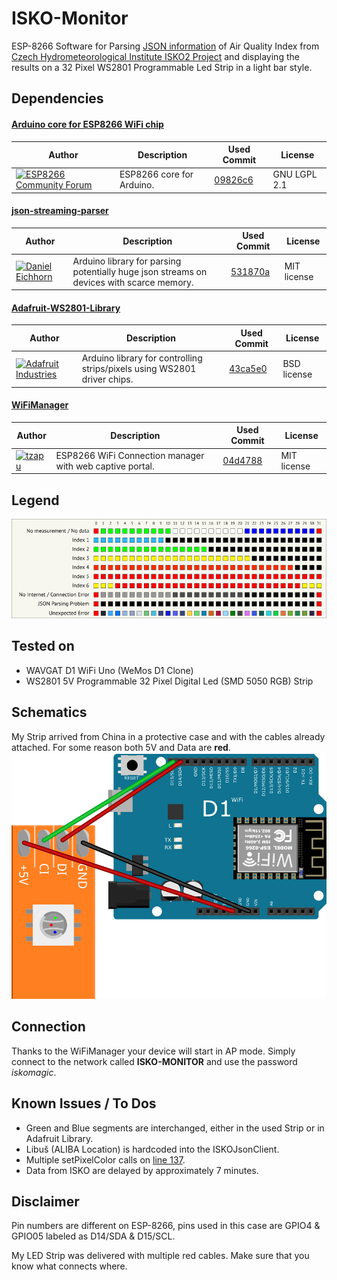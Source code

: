 # ISKO-Monitor

ESP-8266 Software for Parsing [JSON information](http://portal.chmi.cz/files/portal/docs/uoco/web_generator/aqindex_cze.json) of Air Quality Index from [Czech Hydrometeorological Institute ISKO2 Project](http://portal.chmi.cz/files/portal/docs/uoco/web_generator/actual_hour_data_CZ.html) and displaying the results on a 32 Pixel WS2801 Programmable Led Strip in a light bar style.

## Dependencies

#### [Arduino core for ESP8266 WiFi chip](https://github.com/esp8266/Arduino)
| Author  | Description    | Used Commit   | License   |
| ------- | -------------- | ------------- | --------- |
| [![ESP8266 Community Forum](https://avatars0.githubusercontent.com/u/8943775?s=48 "ESP8266 Community Forum")](https://github.com/esp8266) | ESP8266 core for Arduino. | [09826c6](https://github.com/esp8266/Arduino/tree/09826c6d87e54c15422da90f060377c9ef188947) | GNU LGPL 2.1 |

#### [json-streaming-parser](https://github.com/squix78/json-streaming-parser)
| Author  | Description    | Used Commit   | License   |
| ------- | -------------- | ------------- | --------- |
| [![Daniel Eichhorn](https://avatars2.githubusercontent.com/u/716822?s=48 "Daniel Eichhorn")](https://github.com/squix78) | Arduino library for parsing potentially huge json streams on devices with scarce memory. | [531870a](https://github.com/squix78/json-streaming-parser/tree/531870ac432e5c240706fc854e28d4b3222d4926) | MIT license |

#### [Adafruit-WS2801-Library](https://github.com/adafruit/Adafruit-WS2801-Library)
| Author  | Description    | Used Commit   | License   |
| ------- | -------------- | ------------- | --------- |
| [![Adafruit Industries](https://avatars1.githubusercontent.com/u/181069?s=48 "Adafruit Industries")](https://github.com/adafruit) | Arduino library for controlling strips/pixels using WS2801 driver chips. | [43ca5e0](https://github.com/adafruit/Adafruit-WS2801-Library/tree/43ca5e0bc78e51722418eb1f5099eba972e6fa95) | BSD license |

#### [WiFiManager](https://github.com/tzapu/WiFiManager)
| Author  | Description    | Used Commit   | License   |
| ------- | -------------- | ------------- | --------- |
| [![tzapu](https://avatars2.githubusercontent.com/u/2983312?s=48 "tzapu")](https://github.com/tzapu) | ESP8266 WiFi Connection manager with web captive portal. | [04d4788](https://github.com/tzapu/WiFiManager/commit/04d47882a7d662b46bb1b1dbecfe786e5bc9efa4) | MIT license |

## Legend
![LED Strip Legend](/Docs/images/legend.png?raw=true "LED Strip Legend")

## Tested on
  * WAVGAT D1 WiFi Uno (WeMos D1 Clone)
  * WS2801 5V Programmable 32 Pixel Digital Led (SMD 5050 RGB) Strip

## Schematics
My Strip arrived from China in a protective case and with the cables already attached. For some reason both 5V and Data are **red**.
![Project Schematics](/Docs/images/schema.png?raw=true "Project Schematics")

## Connection
Thanks to the WiFiManager your device will start in AP mode. Simply connect to the network called **ISKO-MONITOR** and use the password *iskomagic*.

## Known Issues / To Dos
  * Green and Blue segments are interchanged, either in the used Strip or in Adafruit Library.
  * Libuš (ALIBA Location) is hardcoded into the ISKOJsonClient.
  * Multiple setPixelColor calls on [line 137](/ISKOClean.ino#L137).
  * Data from ISKO are delayed by approximately 7 minutes.

## Disclaimer
Pin numbers are different on ESP-8266, pins used in this case are GPIO4 & GPIO05 labeled as D14/SDA & D15/SCL.

My LED Strip was delivered with multiple red cables. Make sure that you know what connects where.